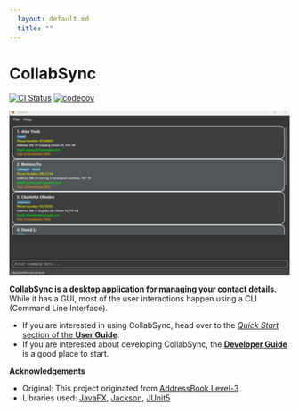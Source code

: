 ```yaml
---
  layout: default.md
  title: ""
---
```


# CollabSync

[![CI Status](https://github.com/AY2425S2-CS2103T-F10-3/tp/workflows/Java%20CI/badge.svg)](https://github.com/AY2425S2-CS2103T-F10-3/tp/actions/)
[![codecov](https://codecov.io/gh/AY2425S2-CS2103T-F10-3/tp/branch/master/graph/badge.svg?token=AXeL6UMgIZ)](https://codecov.io/gh/AY2425S2-CS2103T-F10-3/tp)

![Ui](images/Ui.png)

**CollabSync is a desktop application for managing your contact details.** While it has a GUI, most of the user interactions happen using a CLI (Command Line Interface).

* If you are interested in using CollabSync, head over to the [_Quick Start_ section of the **User Guide**](UserGuide.html#quick-start).
* If you are interested about developing CollabSync, the [**Developer Guide**](DeveloperGuide.html) is a good place to start.


**Acknowledgements**

* Original: This project originated from [AddressBook Level-3](https://github.com/se-edu/addressbook-level3)
* Libraries used: [JavaFX](https://openjfx.io/), [Jackson](https://github.com/FasterXML/jackson), [JUnit5](https://github.com/junit-team/junit5)
